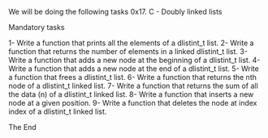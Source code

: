 We will be doing the following tasks 0x17. C - Doubly linked lists

Mandatory tasks

1- Write a function that prints all the elements of a dlistint_t list.
2- Write a function that returns the number of elements in a linked dlistint_t list.
3- Write a function that adds a new node at the beginning of a dlistint_t list.
4- Write a function that adds a new node at the end of a dlistint_t list.
5- Write a function that frees a dlistint_t list.
6- Write a function that returns the nth node of a dlistint_t linked list.
7- Write a function that returns the sum of all the data (n) of a dlistint_t linked list.
8- Write a function that inserts a new node at a given position.
9- Write a function that deletes the node at index index of a dlistint_t linked list.

The End

